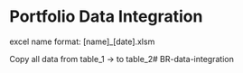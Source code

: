 # Portfolio Data Integration

excel name format: [name]_[date].xlsm

Copy all data from table_1 -> to table_2# BR-data-integration

